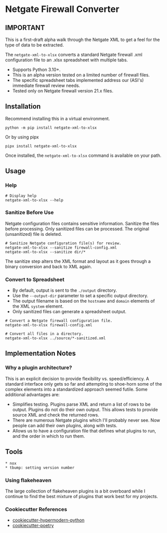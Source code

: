 # Netgate Firewall Converter

## IMPORTANT
This is a first-draft alpha walk through the Netgate XML to get a feel for the type of data to be extracted.

The `netgate-xml-to-xlsx` converts a standard Netgate firewall .xml configuration file to an .xlsx spreadsheet with multiple tabs.

* Supports Python 3.10+.
* This is an alpha version tested on a limited number of firewall files.
* The specific spreadsheet tabs implemented address our (ASI's) immediate firewall review needs.
* Tested only on Netgate firewall version 21.x files.


## Installation
Recommend installing this in a virtual environment.

```
python -m pip install netgate-xml-to-xlsx
```

Or by using pipx
```
pipx install netgate-xml-to-xlsx
```

Once installed, the `netgate-xml-to-xlsx` command is available on your path.

## Usage

### Help
```
# Display help
netgate-xml-to-xlsx --help
```

### Sanitize Before Use
Netgate configuration files contains sensitive information.
Sanitize the files before processing.
Only sanitized files can be processed.
The original (unsanitized) file is deleted.

```
# Sanitize Netgate configuration file(s) for review.
netgate-xml-to-xlsx --sanitize firewall-config.xml
netgate-xml-to-xlsx --sanitize dir/*
```

The sanitize step alters the XML format and layout as it goes through a binary conversion and back to XML again.

### Convert to Spreadsheet
* By default, output is sent to the `./output` directory.
* Use the `--output-dir` parameter to set a specific output directory.
* The output filename is based on the `hostname` and `domain` elements of the XML `system` element.
* Only sanitized files can generate a spreadsheet output.

```
# Convert a Netgate firewall configuration file.
netgate-xml-to-xlsx firewall-config.xml

# Convert all files in a directory.
netgate-xml-to-xlsx ../source/*-sanitized.xml
```

## Implementation Notes

### Why a plugin architecture?

This is an explicit decision to provide flexibility vs. speed/efficiency.
A standard interface only gets so far and attempting to shoe-horn some of the complex elements into a standardized approach seemed futile.
Some additional advantages are:

* Simplifies testing.
  Plugins parse XML and return a list of rows to be output.
  Plugins do not do their own output.
  This allows tests to provide source XML and check the returned rows.
* There are numerous Netgate plugins which I'll probably never see.
  Now people can add their own plugins, along with tests.
* Allows us to have a configuration file that defines what plugins to run, and the order in which to run them.


## Tools
    * nox
    * tbump: setting version number

### Using flakeheaven
The large collection of flakeheaven plugins is a bit overboard while I continue to find the best mixture of plugins that work best for my projects.

### Cookiecutter References
* [cookiecutter-hypermodern-python](https://github.com/cjolowicz/cookiecutter-hypermodern-python)
* [cookiecutter-poetry](https://fpgmaas.github.io/cookiecutter-poetry/)


